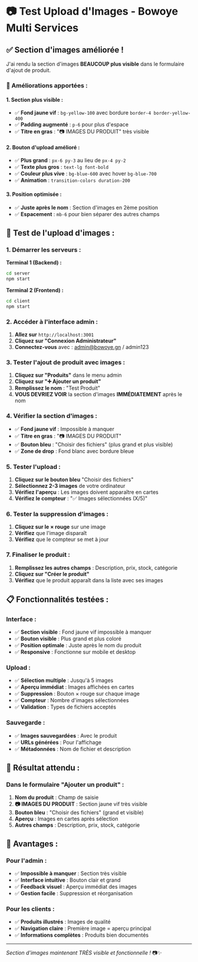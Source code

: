 # 📷 Test Upload d'Images - Bowoye Multi Services

## ✅ **Section d'images améliorée !**

J'ai rendu la section d'images **BEAUCOUP plus visible** dans le formulaire d'ajout de produit.

### **🎨 Améliorations apportées :**

#### **1. Section plus visible :**
- ✅ **Fond jaune vif** : `bg-yellow-100` avec bordure `border-4 border-yellow-400`
- ✅ **Padding augmenté** : `p-6` pour plus d'espace
- ✅ **Titre en gras** : "📷 IMAGES DU PRODUIT" très visible

#### **2. Bouton d'upload amélioré :**
- ✅ **Plus grand** : `px-6 py-3` au lieu de `px-4 py-2`
- ✅ **Texte plus gros** : `text-lg font-bold`
- ✅ **Couleur plus vive** : `bg-blue-600` avec hover `bg-blue-700`
- ✅ **Animation** : `transition-colors duration-200`

#### **3. Position optimisée :**
- ✅ **Juste après le nom** : Section d'images en 2ème position
- ✅ **Espacement** : `mb-6` pour bien séparer des autres champs

## 🧪 **Test de l'upload d'images :**

### **1. Démarrer les serveurs :**
**Terminal 1 (Backend) :**
```bash
cd server
npm start
```

**Terminal 2 (Frontend) :**
```bash
cd client
npm start
```

### **2. Accéder à l'interface admin :**
1. **Allez sur** `http://localhost:3001`
2. **Cliquez sur "Connexion Administrateur"**
3. **Connectez-vous** avec : admin@bowoye.gn / admin123

### **3. Tester l'ajout de produit avec images :**
1. **Cliquez sur "Produits"** dans le menu admin
2. **Cliquez sur "➕ Ajouter un produit"**
3. **Remplissez le nom** : "Test Produit"
4. **VOUS DEVRIEZ VOIR** la section d'images **IMMÉDIATEMENT** après le nom

### **4. Vérifier la section d'images :**
- ✅ **Fond jaune vif** : Impossible à manquer
- ✅ **Titre en gras** : "📷 IMAGES DU PRODUIT"
- ✅ **Bouton bleu** : "Choisir des fichiers" (plus grand et plus visible)
- ✅ **Zone de drop** : Fond blanc avec bordure bleue

### **5. Tester l'upload :**
1. **Cliquez sur le bouton bleu** "Choisir des fichiers"
2. **Sélectionnez 2-3 images** de votre ordinateur
3. **Vérifiez l'aperçu** : Les images doivent apparaître en cartes
4. **Vérifiez le compteur** : "✅ Images sélectionnées (X/5)"

### **6. Tester la suppression d'images :**
1. **Cliquez sur le × rouge** sur une image
2. **Vérifiez** que l'image disparaît
3. **Vérifiez** que le compteur se met à jour

### **7. Finaliser le produit :**
1. **Remplissez les autres champs** : Description, prix, stock, catégorie
2. **Cliquez sur "Créer le produit"**
3. **Vérifiez** que le produit apparaît dans la liste avec ses images

## 📋 **Fonctionnalités testées :**

### **Interface :**
- ✅ **Section visible** : Fond jaune vif impossible à manquer
- ✅ **Bouton visible** : Plus grand et plus coloré
- ✅ **Position optimale** : Juste après le nom du produit
- ✅ **Responsive** : Fonctionne sur mobile et desktop

### **Upload :**
- ✅ **Sélection multiple** : Jusqu'à 5 images
- ✅ **Aperçu immédiat** : Images affichées en cartes
- ✅ **Suppression** : Bouton × rouge sur chaque image
- ✅ **Compteur** : Nombre d'images sélectionnées
- ✅ **Validation** : Types de fichiers acceptés

### **Sauvegarde :**
- ✅ **Images sauvegardées** : Avec le produit
- ✅ **URLs générées** : Pour l'affichage
- ✅ **Métadonnées** : Nom de fichier et description

## 🎯 **Résultat attendu :**

### **Dans le formulaire "Ajouter un produit" :**
1. **Nom du produit** : Champ de saisie
2. **📷 IMAGES DU PRODUIT** : Section jaune vif très visible
3. **Bouton bleu** : "Choisir des fichiers" (grand et visible)
4. **Aperçu** : Images en cartes après sélection
5. **Autres champs** : Description, prix, stock, catégorie

## 🚀 **Avantages :**

### **Pour l'admin :**
- ✅ **Impossible à manquer** : Section très visible
- ✅ **Interface intuitive** : Bouton clair et grand
- ✅ **Feedback visuel** : Aperçu immédiat des images
- ✅ **Gestion facile** : Suppression et réorganisation

### **Pour les clients :**
- ✅ **Produits illustrés** : Images de qualité
- ✅ **Navigation claire** : Première image = aperçu principal
- ✅ **Informations complètes** : Produits bien documentés

---
*Section d'images maintenant TRÈS visible et fonctionnelle !* 📷✨
